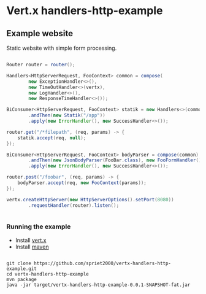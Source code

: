 # Vert.x handlers-http-example

## Example website

Static website with simple form processing.

``` java

Router router = router();

Handlers<HttpServerRequest, FooContext> common = compose(
        new ExceptionHandler<>(),
        new TimeOutHandler<>(vertx),
        new LogHandler<>(),
        new ResponseTimeHandler<>());

BiConsumer<HttpServerRequest, FooContext> statik = new Handlers<>(common)
        .andThen(new Statik("/app"))
        .apply(new ErrorHandler(), new SuccessHandler<>());

router.get("/*filepath", (req, params) -> {
    statik.accept(req, null);
});

BiConsumer<HttpServerRequest, FooContext> bodyParser = compose(common)
        .andThen(new JsonBodyParser(FooBar.class), new FooFormHandler())
        .apply(new ErrorHandler(), new SuccessHandler<>());

router.post("/foobar", (req, params) -> {
    bodyParser.accept(req, new FooContext(params));
});

vertx.createHttpServer(new HttpServerOptions().setPort(8080))
        .requestHandler(router).listen();
                
```

### Running the example

* Install [vert.x](http://vert-x3.github.io)
* Install [maven](http://maven.apache.org)

```

git clone https://github.com/spriet2000/vertx-handlers-http-example.git
cd vertx-handlers-http-example
mvn package
java -jar target/vertx-handlers-http-example-0.0.1-SNAPSHOT-fat.jar

```
